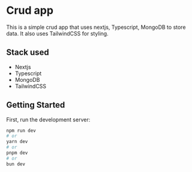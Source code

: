 # Crud app
This is a simple crud app that uses nextjs, Typescript, MongoDB to store data. It also uses TailwindCSS for styling.

## Stack used
- Nextjs
- Typescript
- MongoDB
- TailwindCSS

## Getting Started

First, run the development server:

```bash
npm run dev
# or
yarn dev
# or
pnpm dev
# or
bun dev
```
